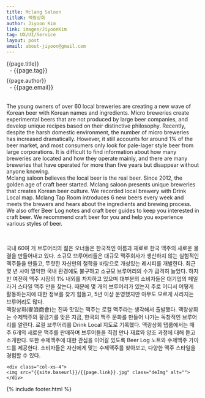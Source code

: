 ```yaml
---
title: Mclang Saloon
titleK: 맥랑상회
author: Jiyoon Kim
link: images/JiyoonKim
tag: UX/UI/Service
layout: post
email: about-jiyoon@gmail.com
---	
```


<div class="container">

<div class="deDep">
{{page.title}}<br>
<p style="font-size:15px; margin:0px; padding:0px 0px 0px 8px; margin:0px 0px 8px 0px;">- {{page.tag}}</p>
{{page.author}}<br>
<p style="font-size:15px; margin:0px; padding:0px 0px 0px 8px;">- {{page.email}}</p>
</div>

<br>

<div class="det lato">


The young owners of over 60 local breweries are creating a new wave of Korean beer with Korean names and ingredients. Micro breweries create experimental beers that are not produced by large beer companies, and develop unique recipes based on their distinctive philosophy. Recently, despite the harsh domestic environment, the number of micro breweries has increased dramatically. However, it still accounts for around 1% of the beer market, and most consumers only look for pale-lager style beer from large corporations. It is difficult to find information about how many breweries are located and how they operate mainly, and there are many breweries that have operated for more than five years but disappear without anyone knowing.
<br>
Mclang saloon believes the local beer is the real beer. Since 2012, the golden age of craft beer started. Mclang saloon presents unique breweries that creates Korean beer culture. We recorded local brewery with Drink Local map. Mclang Tap Room introduces 6 new beers every week and meets the brewers and hears about the ingredients and brewing process. We also offer Beer Log notes and craft beer guides to keep you interested in craft beer. We recommend craft beer for you and help you experience various styles of beer.



</div>

<br>

<div class="noto">

국내 60여 개 브루어리의 젊은 오너들은 한국적인 이름과 재료로 한국 맥주의 새로운 물결을 만들어내고 있다. 소규모 브루어리들은 대규모 맥주회사가 생산하지 않는 실험적인 맥주들을 만들고, 뚜렷한 자신만의 철학을 바탕으로 개성있는 레시피를 개발한다. 최근 몇 년 사이 열악한 국내 환경에도 불구하고 소규모 브루어리의 수가 급격히 늘었다. 하지만 여전히 맥주 시장의 1% 내외를 차지하고 있으며 대부분의 소비자들은 대기업의 페일 라거 스타일 맥주 만을 찾는다. 때문에 몇 개의 브루어리가 있는지 주로 어디서 어떻게 활동하는지에 대한 정보를 찾기 힘들고, 5년 이상 운영했지만 아무도 모르게 사라지는 브루어리도 많다.
<br>
맥랑상회(麥浪商會)는 진짜 맛있는 맥주는 로컬 맥주라는 생각해서 출발했다. 맥랑상회는 수제맥주의 황금기를 맞은 지금, 한국의 맥주 문화를 만들어 나가는 독창적인 브루어리를 알린다. 로컬 브루어리를 Drink Local 지도로 기록했다. 맥랑상회 탭룸에서는 매주 6개의 새로운 맥주를 판매하며 브루어들을 직접 만나 재료와 양조 과정에 대해 듣고 소개한다. 또한 수제맥주에 대한 관심을 이어갈 있도록 Beer Log 노트와 수제맥주 가이드를 제공한다. 소비자들은 자신에게 맞는 수제맥주를 찾아보고, 다양한 맥주 스타일을 경험할 수 있다.


</div>

<div class="row" class="imgcolor">
	
	<div class="col-xs-4">
	<img src="{{site.baseurl}}/{{page.link}}.jpg" class="deImg" alt=""></div>
	
</div>

	

</div> 

{% include footer.html %}